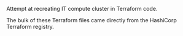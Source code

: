 Attempt at recreating IT compute cluster in Terraform code.

The bulk of these Terraform files came directly from the HashiCorp Terraform registry.
